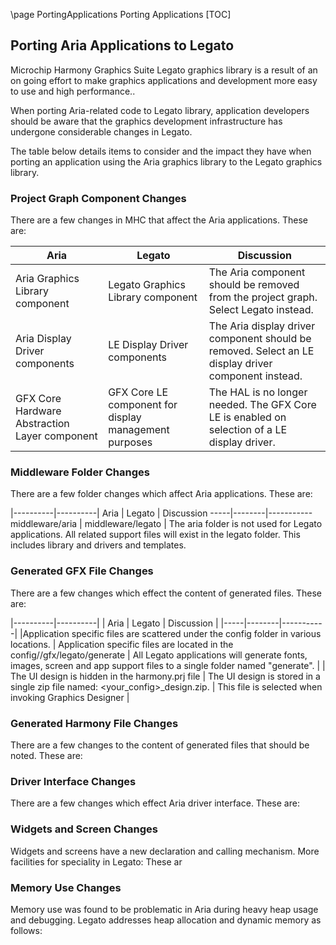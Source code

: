 \page PortingApplications Porting Applications
[TOC]

## Porting Aria Applications to Legato 

Microchip Harmony Graphics Suite Legato graphics library is a result of an on going effort to make graphics applications and development more easy to use and high performance.. 

When porting Aria-related code to Legato library, application developers should be aware that the graphics development infrastructure has undergone considerable changes in Legato. 

The table below details items to consider and the impact they have when porting an application using the Aria graphics library to the Legato graphics library. 

### Project Graph Component Changes
There are a few changes in MHC that affect the Aria applications. These are:

Aria | Legato | Discussion 
-----|--------|-----------
Aria Graphics Library component | Legato Graphics Library component  | The Aria component should be removed from the project graph. Select Legato instead. 
Aria Display Driver components | LE Display Driver components | The Aria display driver component should be removed. Select an LE display driver component instead. 
GFX Core Hardware Abstraction Layer component | GFX Core LE component for display management purposes | The HAL is no longer needed. The GFX Core LE is enabled on selection of a LE display driver.


### Middleware Folder Changes

There are a few folder changes which affect Aria applications. These are: 

|----------|----------|
Aria | Legato | Discussion 
-----|--------|-----------
middleware/aria | middleware/legato | The aria folder is not used for Legato applications. All related support files will exist in the legato folder. This includes library and drivers and templates. 

### Generated GFX File Changes

There are a few changes which effect the content of generated files. These are:

|----------|----------|
| Aria | Legato | Discussion |
|-----|--------|-----------|
|Application specific files are scattered under the config folder in various locations.  | Application specific files are located in the config/<your config>/gfx/legato/generate  | All Legato applications will generate fonts, images, screen and app support files to a single folder named "generate". |
| The UI design is hidden in the harmony.prj file | The UI design is stored in a single zip file named: <your_config>_design.zip.
| This file is selected when invoking Graphics Designer  |


###  Generated Harmony File Changes

There are a few changes to the content of generated files that should be noted. These are: 


### Driver Interface Changes

There are a few changes which effect Aria driver interface. These are: 


### Widgets and Screen Changes

Widgets and screens have a new declaration and calling mechanism. More facilities for speciality in Legato: These ar


### Memory Use Changes


Memory use was found to be problematic in Aria during heavy heap usage and debugging. Legato addresses heap allocation and dynamic memory as follows:

